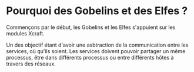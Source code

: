 # Pourquoi des Gobelins et des Elfes ?

Commençons par le début, les Gobelins et les Elfes s'appuient sur les modules
Xcraft.

Un des objectif étant d'avoir une asbtraction de la communication entre les
services, où qu'ils soient. Les services doivent pouvoir partager un même
processus, être dans différents processus ou entre différents hôtes à travers
des réseaux.
